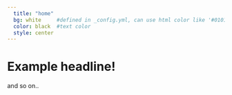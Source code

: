 ```yaml
---
  title: "home"
  bg: white     #defined in _config.yml, can use html color like '#010101'
  color: black  #text color
  style: center
---
```


  # Example headline!
  and so on..
